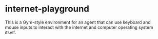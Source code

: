 # internet-playground
This is a Gym-style environment for an agent that can use keyboard and mouse inputs to interact with the internet and computer operating system itself.
